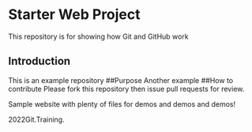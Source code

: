 # Starter Web Project

This repository is for showing how Git and GitHub work

## Introduction
This is an example repository
##Purpose
Another example
##How to contribute
Please fork this repository then issue pull requests for review. 

Sample website with plenty of files for demos and demos and demos!

2022Git.Training.